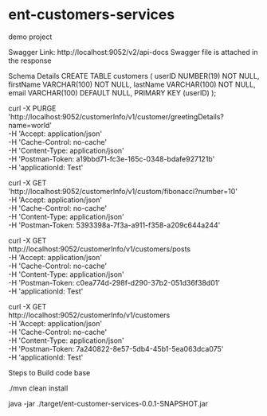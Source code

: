 # ent-customers-services
demo project

Swagger Link:  http://localhost:9052/v2/api-docs
Swagger file is attached in the response


Schema Details
CREATE TABLE customers
(
	userID NUMBER(19) NOT NULL,
	firstName VARCHAR(100) NOT NULL,
	lastName VARCHAR(100) NOT NULL,
	email VARCHAR(100) DEFAULT NULL,
	PRIMARY KEY (userID)
);


curl -X PURGE \
  'http://localhost:9052/customerInfo/v1/customer/greetingDetails?name=world' \
  -H 'Accept: application/json' \
  -H 'Cache-Control: no-cache' \
  -H 'Content-Type: application/json' \
  -H 'Postman-Token: a19bbd71-fc3e-165c-0348-bdafe927121b' \
  -H 'applicationId: Test'

curl -X GET \
  'http://localhost:9052/customerInfo/v1/custom/fibonacci?number=10' \
  -H 'Accept: application/json' \
  -H 'Cache-Control: no-cache' \
  -H 'Content-Type: application/json' \
  -H 'Postman-Token: 5393398a-7f3a-a911-f358-a209c644a244'
  
  curl -X GET \
  http://localhost:9052/customerInfo/v1/customers/posts \
  -H 'Accept: application/json' \
  -H 'Cache-Control: no-cache' \
  -H 'Content-Type: application/json' \
  -H 'Postman-Token: c0ea774d-298f-d290-37b2-051d36f38d01' \
  -H 'applicationId: Test'
  
  
  curl -X GET \
  http://localhost:9052/customerInfo/v1/customers \
  -H 'Accept: application/json' \
  -H 'Cache-Control: no-cache' \
  -H 'Content-Type: application/json' \
  -H 'Postman-Token: 7a240822-8e57-5db4-45b1-5ea063dca075' \
  -H 'applicationId: Test'
  
  
  Steps to Build code base
  
  ./mvn clean install
  
  java -jar ./target/ent-customer-services-0.0.1-SNAPSHOT.jar
  
 
  